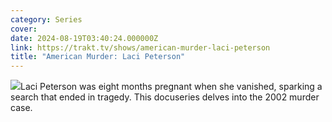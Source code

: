 ```yaml
---
category: Series
cover: 
date: 2024-08-19T03:40:24.000000Z
link: https://trakt.tv/shows/american-murder-laci-peterson
title: "American Murder: Laci Peterson"
---
```


![](https://walter-r2.trakt.tv/images/shows/000/251/287/fanarts/thumb/aceaf871b1.jpg)Laci Peterson was eight months pregnant when she vanished, sparking a search that ended in tragedy. This docuseries delves into the 2002 murder case.